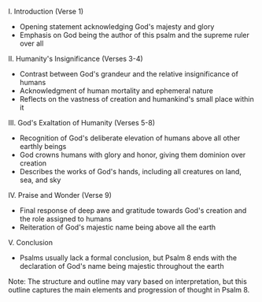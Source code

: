 I. Introduction (Verse 1)
- Opening statement acknowledging God's majesty and glory
- Emphasis on God being the author of this psalm and the supreme ruler over all

II. Humanity's Insignificance (Verses 3-4)
- Contrast between God's grandeur and the relative insignificance of humans
- Acknowledgment of human mortality and ephemeral nature
- Reflects on the vastness of creation and humankind's small place within it

III. God's Exaltation of Humanity (Verses 5-8)
- Recognition of God's deliberate elevation of humans above all other earthly beings
- God crowns humans with glory and honor, giving them dominion over creation
- Describes the works of God's hands, including all creatures on land, sea, and sky

IV. Praise and Wonder (Verse 9)
- Final response of deep awe and gratitude towards God's creation and the role assigned to humans
- Reiteration of God's majestic name being above all the earth

V. Conclusion
- Psalms usually lack a formal conclusion, but Psalm 8 ends with the declaration of God's name being majestic throughout the earth

Note: The structure and outline may vary based on interpretation, but this outline captures the main elements and progression of thought in Psalm 8.